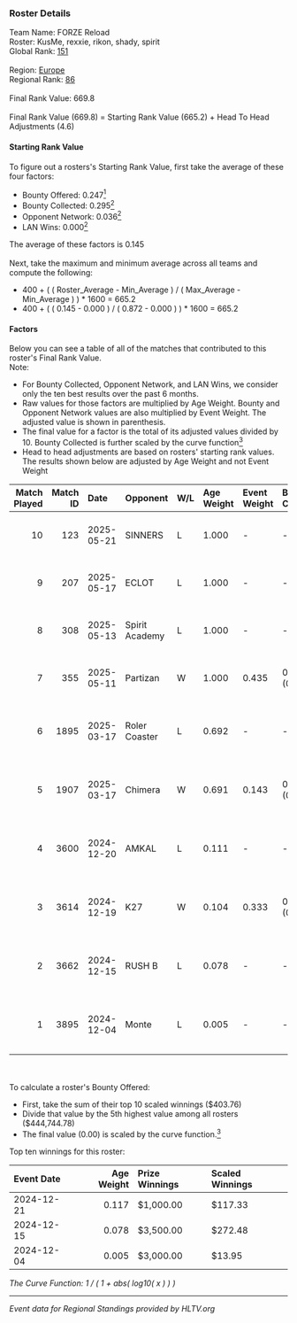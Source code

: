 ### Roster Details<br />
Team Name: FORZE Reload<br />
Roster: KusMe, rexxie, rikon, shady, spirit<br />
Global Rank: [151](../../standings_global_2025_06_02.md)<br />
<br />
Region: [Europe]( ../../standings_europe_2025_06_02.md)<br />
Regional Rank: [86]( ../../standings_europe_2025_06_02.md)<br />
<br />
Final Rank Value:  669.8<br />
<br />
Final Rank Value (669.8) = Starting Rank Value (665.2) + Head To Head Adjustments (4.6)<br />

#### Starting Rank Value<br />
To figure out a rosters's Starting Rank Value, first take the average of these four factors:<br />
- Bounty Offered: 0.247[<sup>1</sup>](#table2)
- Bounty Collected: 0.295[<sup>2</sup>](#table1)
- Opponent Network: 0.036[<sup>2</sup>](#table1)
- LAN Wins: 0.000[<sup>2</sup>](#table1)

The average of these factors is 0.145<br />
<br />
Next, take the maximum and minimum average across all teams and compute the following:<br />
- 400 + ( ( Roster_Average - Min_Average ) / ( Max_Average - Min_Average ) ) * 1600 = 665.2
- 400 + ( ( 0.145 - 0.000 ) / ( 0.872 - 0.000 ) ) * 1600 = 665.2


#### Factors<br />
Below you can see a table of all of the matches that contributed to this roster's Final Rank Value.<br />
Note:<br />

- For Bounty Collected, Opponent Network, and LAN Wins, we consider only the ten best results over the past 6 months.
- Raw values for those factors are multiplied by Age Weight. Bounty and Opponent Network values are also multiplied by Event Weight. The adjusted value is shown in parenthesis.
- The final value for a factor is the total of its adjusted values divided by 10. Bounty Collected is further scaled by the curve function[<sup>3</sup>](#curveFunction)
- Head to head adjustments are based on rosters' starting rank values. The results shown below are adjusted by Age Weight and not Event Weight
<span id="table1"></span><br />


| Match Played | Match ID | Date       | Opponent       | W/L | Age Weight | Event Weight | Bounty Collected | Opponent Network | LAN Wins  | H2H Adj. | Roster                                    |
| -: | -: | :- | :- | :- | :- | :- | :- | :- | :- | -: | :- |
|           10 |      123 | 2025-05-21 | SINNERS        | L   | 1.000      | -            | -                | -                | -         |    -7.41 | KusMe, rexxie, rikon, shady, spirit       |
|            9 |      207 | 2025-05-17 | ECLOT          | L   | 1.000      | -            | -                | -                | -         |    -6.39 | KusMe, rexxie, rikon, shady, spirit       |
|            8 |      308 | 2025-05-13 | Spirit Academy | L   | 1.000      | -            | -                | -                | -         |    -2.70 | KusMe, rexxie, rikon, shady, spirit       |
|            7 |      355 | 2025-05-11 | Partizan       | W   | 1.000      | 0.435        | 0.094 (0.041)    | 0.780 (0.339)    | 0 (0.000) |    25.00 | KusMe, rexxie, rikon, shady, spirit       |
|            6 |     1895 | 2025-03-17 | Roler Coaster  | L   | 0.692      | -            | -                | -                | -         |   -13.59 | KusMe, rexxie, shady, Something, spirit   |
|            5 |     1907 | 2025-03-17 | Chimera        | W   | 0.691      | 0.143        | 0.001 (0.000)    | 0.165 (0.016)    | 0 (0.000) |    10.85 | KusMe, rexxie, shady, Something, spirit   |
|            4 |     3600 | 2024-12-20 | AMKAL          | L   | 0.111      | -            | -                | -                | -         |    -2.02 | dwushka, KusMe, shady, spirit, xdENiSZERA |
|            3 |     3614 | 2024-12-19 | K27            | W   | 0.104      | 0.333        | 0.001 (0.000)    | 0.069 (0.002)    | 0 (0.000) |     1.47 | dwushka, KusMe, shady, spirit, xdENiSZERA |
|            2 |     3662 | 2024-12-15 | RUSH B         | L   | 0.078      | -            | -                | -                | -         |    -0.57 | dwushka, KusMe, shady, spirit, xdENiSZERA |
|            1 |     3895 | 2024-12-04 | Monte          | L   | 0.005      | -            | -                | -                | -         |    -0.04 | dwushka, KusMe, shady, spirit, xdENiSZERA |

<br />
<span id="table2"></span><br />
To calculate a roster's Bounty Offered:<br />

- First, take the sum of their top 10 scaled winnings ($403.76)
- Divide that value by the 5th highest value among all rosters ($444,744.78)
- The final value (0.00) is scaled by the curve function.[<sup>3</sup>](#curveFunction)

Top ten winnings for this roster:<br />

| Event Date | Age Weight | Prize Winnings | Scaled Winnings |
| :- | -: | :- | :- |
| 2024-12-21 |      0.117 | $1,000.00      | $117.33         |
| 2024-12-15 |      0.078 | $3,500.00      | $272.48         |
| 2024-12-04 |      0.005 | $3,000.00      | $13.95          |


<span id="curveFunction"></span>_The Curve Function: 1 / ( 1 + abs( log10( x ) ) )_<br />

---
_Event data for Regional Standings provided by HLTV.org_<br />
